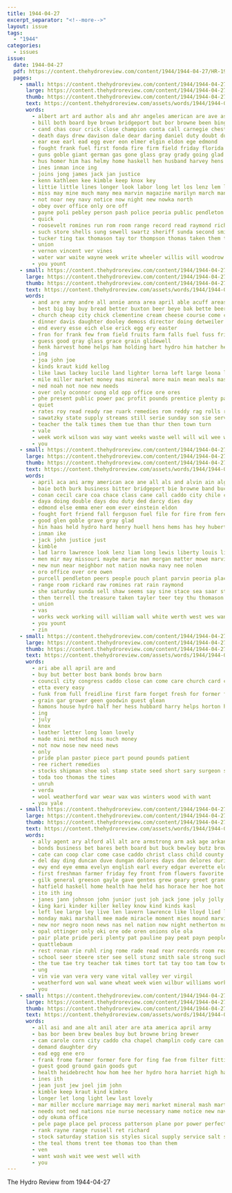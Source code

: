 ```yaml
---
title: 1944-04-27
excerpt_separator: "<!--more-->"
layout: issue
tags:
  - "1944"
categories:
  - issues
issue:
  date: 1944-04-27
  pdf: https://content.thehydroreview.com/content/1944/1944-04-27/HR-1944-04-27.pdf
  pages:
    - small: https://content.thehydroreview.com/content/1944/1944-04-27/small/HR-1944-04-27-01.jpg
      large: https://content.thehydroreview.com/content/1944/1944-04-27/large/HR-1944-04-27-01.jpg
      thumb: https://content.thehydroreview.com/content/1944/1944-04-27/thumbnails/HR-1944-04-27-01.jpg
      text: https://content.thehydroreview.com/assets/words/1944/1944-04-27/HR-1944-04-27-01.txt
      words:
        - albert art ard author als and ahr angeles american are ave ask april alvin ange avery ann ava all
        - bill both board bye brown bridgeport but bor browne been binger buell blem bright biter brain bob baptist back bers bus binge burk boys bane bing bade bodily brow bis
        - cand chas cour crick close champion conta call carnegie chester contin cobb cha caddo cope cold charles cross city chance cecil chief cogar carl county coy
        - death days drew davison dale dear daring daniel duty doubt duff dor day decent dies dam doing
        - ear exe earl ead egg ever eon elmer elgin eldon ege edmond
        - fought frank fuel first fonda fire firm field friday florida fred faithful foust for former file friends folks fouch ferguson finley from fort few far
        - guns goble giant german gas gone glass gray grady going glad
        - hus homer him has helmy home haskell hen husband harvey hens heart had hand hater horn hubert hinton hydro hopewell howard how her huge hime hatfield harp holsted half held harris
        - ines inman ince ing
        - joins jong james jack jan justice
        - kenn kathleen kee kimble keep knox key
        - littie little lines longer look labor long let los lenz lem liberty leon louis line lay live lauro lawrence lane lester lion lond lookeba last
        - miss may mine much many mea marvin magazine marilyn march man mone monday made moody mar matter marie must mildred melvin margaret mack miller marines men mark maybe mis mcclellan missouri
        - not noar ney navy notice now night new nowka north
        - obey over office only ore off
        - payne poli pebley person pash police peoria public pendleton park prost present pennington pean president paper
        - quick
        - roosevelt romines run rom room range record read raymond richard ralph rial rose rock ress rayn
        - such store shells sung sewell swartz sheriff sunda second smith seven strong service sell set subject sunday she sherif sylvain saturday shipman snow shaw stand shou sole saa sang shell six see statt strength seen state
        - tucker ting tax thomason tay tor thompson thomas taken them tim times the then thing terrell tenn tea take tilley trial tell tie
        - union
        - vernon vincent ver vines
        - water war waite wayne week write wheeler willis will woodrow with white weeks wil west wilbur warm weather william way wife want washita watkins works was well
        - you yount
    - small: https://content.thehydroreview.com/content/1944/1944-04-27/small/HR-1944-04-27-02.jpg
      large: https://content.thehydroreview.com/content/1944/1944-04-27/large/HR-1944-04-27-02.jpg
      thumb: https://content.thehydroreview.com/content/1944/1944-04-27/thumbnails/HR-1944-04-27-02.jpg
      text: https://content.thehydroreview.com/assets/words/1944/1944-04-27/HR-1944-04-27-02.txt
      words:
        - and are army andre all annie anna area april able acuff areas
        - best big bay buy bread better buxton beer beye bak bette beery barker back bride bring but
        - church cheap city chick clementine cream cheese course come churches call caddo chance can change christian comfort company
        - dinner davis daughter dooley demoss director doing detweiler dams darling donald
        - end every esse eich else erick egg ery easter
        - fron for frank few from field fruits farm falls fuel fuss friends favorite far
        - guess good gray glass grace grain glidewell
        - henk harvest home helps ham holding hart hydro him hatcher henke holland her
        - ing
        - joa john joe
        - kinds kraut kidd kellog
        - like laws lackey lucile land lighter lorna left large leona life living labor later
        - mile miller market money mas mineral more main mean meals mash marah made martha minister miss marriage means man mise monday
        - ned noah not noe new needs
        - over only oconnor oung old opp office ore ores
        - phe present public power pac profit pounds prentice plenty pales pass ponds pace proven pleasant prom points putnam plants
        - quiet
        - rates roy read ready rae ruark remedies rom reddy rag rolls raw
        - sawatzky state supply streams still serie sunday son sie service standing stock schools stage sell sun surface salmon seems small such salt see storm sit sunda scott she shield sale
        - teacher the talk times them tue than thur then town turn
        - vale
        - week work wilson was way want weeks waste well will wil wee with water word wise while winter win winnie
        - you
    - small: https://content.thehydroreview.com/content/1944/1944-04-27/small/HR-1944-04-27-03.jpg
      large: https://content.thehydroreview.com/content/1944/1944-04-27/large/HR-1944-04-27-03.jpg
      thumb: https://content.thehydroreview.com/content/1944/1944-04-27/thumbnails/HR-1944-04-27-03.jpg
      text: https://content.thehydroreview.com/assets/words/1944/1944-04-27/HR-1944-04-27-03.txt
      words:
        - april aca ani army american ace ane all als and alvin ain alger are africa ake albert
        - baie both burk business bitter bridgeport bie browne band buck baptist blown brita bare bese binger besser bea bot boys ber bill
        - conan cecil care coa chace class cane call caddo city chile church carn coy come confer cobb corporal county cogar crick charles
        - daya doing double days dou duty ded darcy dies day
        - edmond else emma ener eom ever einstein eldon
        - fought fort friend fall ferguson fuel file for fire from ferens fare far folks free former fred fant fried
        - good glen goble grave gray glad
        - hin haas held hydro hard henry huell hens hems has hey hubert half her homer husband hopewell heart him had harp hinton home hen
        - inman ike
        - jack john justice just
        - kimble
        - lad larro lawrence look lenz liam long lewis liberty louis life lay leghorn let lovell
        - men mir may missouri maybe marie man morgan matter mowe marvin miller march must miss mer mine mildred mae
        - new nun near neighbor not nation nowka navy nee nolen
        - oro office over ore owen
        - purcell pendleton peers people pouch plant parvin peoria place phyllis pore
        - range room rickard raw romines rat rain raymond
        - she saturday sunda sell shaw seems say sine stace sea saar strength sylvain shipman stand stam sheriff south second sen shell sie storm sunday shells
        - then terrell the treasure taken tayler teer tey thu thomason tra tary thoma
        - union
        - vas
        - works weck working will william wall white werth west wes want week wile willis with was work watts
        - you yount
        - zin
    - small: https://content.thehydroreview.com/content/1944/1944-04-27/small/HR-1944-04-27-04.jpg
      large: https://content.thehydroreview.com/content/1944/1944-04-27/large/HR-1944-04-27-04.jpg
      thumb: https://content.thehydroreview.com/content/1944/1944-04-27/thumbnails/HR-1944-04-27-04.jpg
      text: https://content.thehydroreview.com/assets/words/1944/1944-04-27/HR-1944-04-27-04.txt
      words:
        - ari abe all april are and
        - buy but better bost bank bonds brow barn
        - council city congress caddo close can come care church card cole christian company call county
        - etta every easy
        - funk from full freidline first farm forget fresh for former friendly
        - grain gar grower geen goodwin guest glean
        - hamons house hydro half her hess hubbard harry helps horton homa
        - ing
        - july
        - knox
        - leather letter long loan lovely
        - made mini method miss much money
        - not now nose new need news
        - only
        - pride plan pastor piece part pound pounds patient
        - ree richert remedies
        - stocks shipman shoe sol stamp state seed short sary surgeon sheriff spare still seen som stock
        - toda too thomas the times
        - unruh
        - verda
        - wool weatherford war wear wax was winters wood with want
        - you yale
    - small: https://content.thehydroreview.com/content/1944/1944-04-27/small/HR-1944-04-27-05.jpg
      large: https://content.thehydroreview.com/content/1944/1944-04-27/large/HR-1944-04-27-05.jpg
      thumb: https://content.thehydroreview.com/content/1944/1944-04-27/thumbnails/HR-1944-04-27-05.jpg
      text: https://content.thehydroreview.com/assets/words/1944/1944-04-27/HR-1944-04-27-05.txt
      words:
        - ally agent ary alford all alt are armstrong arm ask age arkansas alle ane alee ace april and ach aten
        - bonds business bet bares beth board but buck bewley butz browne ball bottles beatrice brand bee buy bring both blue back ber bound bethel border boys bank bennett
        - cate can coop clar come case caddo christ class child county cadet cam cor cade choice chen city cross college card car carlisle carman came clinton clarence crosswhite course christmas credit company
        - del day ding duncan duve dungan dolores days don delores during drew done dinner detweiler
        - ewy end eye emma evelyn english earl every edgar everette eld ence edmond easy egg
        - first freshman farmer friday fey front from flowers favorite farm for
        - gilk general greeson gayle gave gentes grew geary greet grand glad green good gibson greenland grade gabehart guest garten genel
        - hatfield haskell home health hae held has horace her hoe hot horse him hee hon hope hume half hata hann hou high hydro helen heen happy hammer harris
        - ito ith ing
        - janes jann johnson john junior just joh jack jone joly jolly
        - king kari kinder killer kelley know kind kinds kasl
        - left lee large ley live len lavern lawrence like lloyd lied long
        - monday maki marshall mee made miracle moment mies mound marvin mann most more megli mount mar mae men may mex means meo mas miss mita mill money
        - new nor negro noon news nas nel nation now night netherton nurse nicely
        - opal ottinger only oki ore ode oren onions ole ola
        - pair plate pride peri plenty pat pauline pay peat payn people pote payne public perfect paul plants pee pent paper pie
        - quattlebaum
        - rest ronan rie ruhl ring rome rade read rear records room reason rory roche roy
        - school seer steere ster see sell stunz smith sale strong such shon semmes senior study stands speech scott stafford son schoo sop six sun stuff set sid sper second student stick side sheldon service sales sunday
        - the tue tae try teacher tak times tort tat tay too tam tow test take them
        - ung
        - vin vie van vera very vane vital valley ver virgil
        - weatherford won wal wane wheat week wien wilbur williams work welfare wale weeks will weathers was ware windows why world wie waste wanda wang way wish west wear went with wendell war wieland
        - you
    - small: https://content.thehydroreview.com/content/1944/1944-04-27/small/HR-1944-04-27-06.jpg
      large: https://content.thehydroreview.com/content/1944/1944-04-27/large/HR-1944-04-27-06.jpg
      thumb: https://content.thehydroreview.com/content/1944/1944-04-27/thumbnails/HR-1944-04-27-06.jpg
      text: https://content.thehydroreview.com/assets/words/1944/1944-04-27/HR-1944-04-27-06.txt
      words:
        - all asi and ane alt anil ater are ata america april army
        - bas bor been brew beales buy but browne bring brewer
        - cam carole corn city caddo cha chapel champlin cody care can carbon
        - demand daughter dry
        - ead egg ene ero
        - frank frome farmer former fore for fing fae from filter fitting flakes
        - guest good ground gain goods gut
        - health heidebrecht how hom hee her hydro hora harriet high has hilliard had home henke
        - ines ith
        - jean just jew joel jim john
        - kimble keep kraut kind kimbro
        - longer let long light lew last lovely
        - mar miller mcclure marriage may meri market mineral mash martha more miss made mears
        - needs not ned nations nie nurse necessary name notice new navy north
        - ody okuma office
        - pele page place pel process patterson plane por power perfect pin
        - rank rayne range russell ret richard
        - stock saturday station sis styles sical supply service salt sar see stamp sie scott seo stover side sunday sali smart shoe sky ser say sil sea
        - the teal thoms trent tee thomas too than them
        - ven
        - want wash wait wee west well with
        - you
---
```


The Hydro Review from 1944-04-27

<!--more-->

